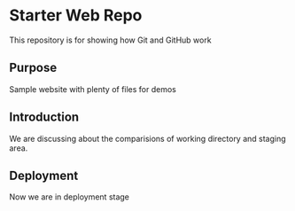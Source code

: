 # Starter Web Repo

This repository is for showing how Git and GitHub work

## Purpose

Sample website with plenty of files for demos

## Introduction
We are discussing about the comparisions of working directory and staging area.

## Deployment
Now we are in deployment stage
